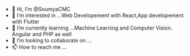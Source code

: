 - 👋 Hi, I’m @SoumyaCMC
- 👀 I’m interested in ...Web Developement with React,App developement with Flutter
- 🌱 I’m currently learning ...Machine Learning and Computer Vision. Angular and PHP as well
- 💞️ I’m looking to collaborate on ...
- 📫 How to reach me ...

<!---
SoumyaCMC/SoumyaCMC is a ✨ special ✨ repository because its `README.md` (this file) appears on your GitHub profile.
You can click the Preview link to take a look at your changes.
--->
